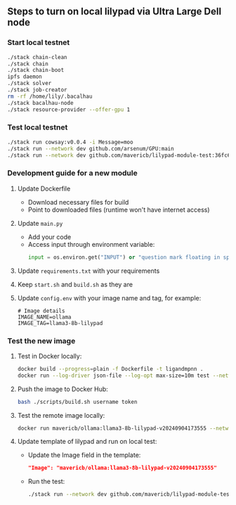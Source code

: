 ## Steps to turn on local lilypad via Ultra Large Dell node

### Start local testnet

```bash
./stack chain-clean
./stack chain
./stack chain-boot
ipfs daemon
./stack solver
./stack job-creator
rm -rf /home/lily/.bacalhau
./stack bacalhau-node
./stack resource-provider --offer-gpu 1
```

### Test local testnet

```bash
./stack run cowsay:v0.0.4 -i Message=moo
./stack run --network dev github.com/arsenum/GPU:main
./stack run --network dev github.com/mavericb/lilypad-module-test:36fc663dde73cbc536e71020537d0e1cf49b164d -i Input=moo
```

### Development guide for a new module

1. Update Dockerfile
   - Download necessary files for build
   - Point to downloaded files (runtime won't have internet access)

2. Update `main.py`
   - Add your code
   - Access input through environment variable:
     ```python
     input = os.environ.get("INPUT") or "question mark floating in space"
     ```

3. Update `requirements.txt` with your requirements

4. Keep `start.sh` and `build.sh` as they are

5. Update `config.env` with your image name and tag, for example:
   ```
   # Image details
   IMAGE_NAME=ollama
   IMAGE_TAG=llama3-8b-lilypad
   ```

### Test the new image

1. Test in Docker locally:
   ```bash
   docker build --progress=plain -f Dockerfile -t ligandmpnn .
   docker run --log-driver json-file --log-opt max-size=10m test --network none
   ```

2. Push the image to Docker Hub:
   ```bash
   bash ./scripts/build.sh username token
   ```

3. Test the remote image locally:
   ```bash
   docker run mavericb/ollama:llama3-8b-lilypad-v20240904173555 --network none
   ```

4. Update template of lilypad and run on local test:
   - Update the Image field in the template:
     ```json
     "Image": "mavericb/ollama:llama3-8b-lilypad-v20240904173555"
     ```
   - Run the test:
     ```bash
     ./stack run --network dev github.com/mavericb/lilypad-module-test:36fc663dde73cbc536e71020537d0e1cf49b164d -i Input=moo
     ```

